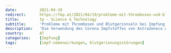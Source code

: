 ```yaml
---
date:          2021-04-19
redirect:      https://tkp.at/2021/04/19/probleme-mit-thrombosen-und-blutgerinnseln-bei-impfung-und-infektion/
title:         tp - Science & Technology
subtitle:      'Probleme mit Thrombosen und Blutgerinnseln bei Impfung und Infektion'
description:   'Die Verwendung des Corona Impfstoffes von AstraZeneca wurde wegen relativ häufig auftretender Thrombosen und Blutgerinnsel in einer Reihe von Ländern zeitweise oder ganz ausgesetzt, oder auf bestimmte Altersgruppen eingeschränkt. Aber auch für alle anderen derzeit verwendeten gentechnischen Präparate werden gleiche Nebenwirkungen ebenso häufig berichtet. Da mittlerweile die Gefahr von Blutgerinnseln und Hirnvenen-Thrombosen zu offensichtlich geworden …'
country:       AT
categories:    [Impfung]
tags:          [impf-nebenwirkungen, blutgerinnungsstörungen]
---
```


